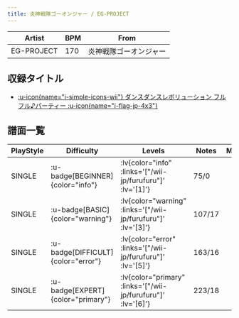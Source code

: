 ```yaml
---
title: 炎神戦隊ゴーオンジャー / EG-PROJECT
---
```


|Artist|BPM|From|
|------|---|----|
|EG-PROJECT|170|炎神戦隊ゴーオンジャー|

## 収録タイトル

- [ :u-icon{name="i-simple-icons-wii"} ダンスダンスレボリューション フルフル♪パーティー :u-icon{name="i-flag-jp-4x3"} ](/wii-jp/furufuru)

## 譜面一覧

|PlayStyle|Difficulty|Levels|Notes|Movie|
|---------|----------|------|-----|-----|
|SINGLE| :u-badge[BEGINNER]{color="info"} | :lv{color="info" :links='["/wii-jp/furufuru"]' :lv='[1]'} |75/0||
|SINGLE| :u-badge[BASIC]{color="warning"} | :lv{color="warning" :links='["/wii-jp/furufuru"]' :lv='[3]'} |107/17||
|SINGLE| :u-badge[DIFFICULT]{color="error"} | :lv{color="error" :links='["/wii-jp/furufuru"]' :lv='[5]'} |163/16||
|SINGLE| :u-badge[EXPERT]{color="primary"} | :lv{color="primary" :links='["/wii-jp/furufuru"]' :lv='[6]'} |223/18||
